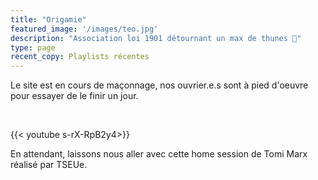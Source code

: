 ```yaml
---
title: "Origamie"
featured_image: '/images/teo.jpg'
description: "Association loi 1901 détournant un max de thunes 🖕"
type: page
recent_copy: Playlists récentes
---
```

Le site est en cours de maçonnage, nos ouvrier.e.s sont à pied d'oeuvre pour essayer de le finir un jour.

<br/>

{{< youtube s-rX-RpB2y4>}}

En attendant, laissons nous aller avec cette home session de Tomi Marx réalisé par TSEUe.
